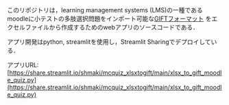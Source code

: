 このリポジトリは，learning management systems (LMS)の一種であるmoodleに小テストの多肢選択問題をインポート可能な[GIFTフォーマット](https://docs.moodle.org/3x/ja/GIFTフォーマット)
をエクセルファイルから作成するためのwebアプリのソースコードである．

アプリ開発はpython, streamlitを使用し，Streamlit Sharingでデプロイしている．

アプリURL:[https://share.streamlit.io/shmaki/mcquiz_xlsxtogift/main/xlsx_to_gift_moodle_quiz.py](https://share.streamlit.io/shmaki/mcquiz_xlsxtogift/main/xlsx_to_gift_moodle_quiz.py)
